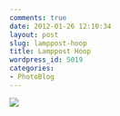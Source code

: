 ```yaml
---
comments: true
date: 2012-01-26 12:10:34
layout: post
slug: lamppost-hoop
title: Lamppost Hoop
wordpress_id: 5019
categories:
- PhotoBlog
---
```


![](http://ryanfitzer.com/main/wp-content/uploads/2012/01/Camera-Photo1-950x709.jpg)
